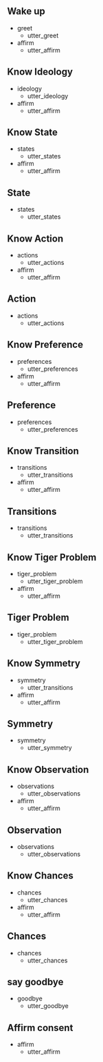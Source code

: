 ## Wake up               <!-- name of the story - just for debugging -->
* greet              
  - utter_greet
* affirm
  - utter_affirm

## Know Ideology               <!-- this is already the start of the next story -->
* ideology
  - utter_ideology             <!-- action of the bot to execute -->
* affirm
  - utter_affirm

## Know State
* states
  - utter_states
* affirm
  - utter_affirm

## State
* states
  - utter_states

## Know Action
* actions
  - utter_actions
* affirm
  - utter_affirm

## Action
* actions
  - utter_actions

## Know Preference
* preferences
  - utter_preferences
* affirm
  - utter_affirm

## Preference
* preferences
  - utter_preferences

## Know Transition
* transitions
  - utter_transitions
* affirm
  - utter_affirm

## Transitions
* transitions
  - utter_transitions

## Know Tiger Problem
* tiger_problem
  - utter_tiger_problem
* affirm
  - utter_affirm

## Tiger Problem
* tiger_problem
  - utter_tiger_problem


## Know Symmetry
* symmetry
  - utter_transitions
* affirm
  - utter_affirm

## Symmetry
* symmetry
  - utter_symmetry

## Know Observation
* observations
  - utter_observations
* affirm
  - utter_affirm

## Observation
* observations
  - utter_observations

## Know Chances
* chances
  - utter_chances
* affirm
  - utter_affirm

## Chances
* chances
  - utter_chances

## say goodbye
* goodbye
  - utter_goodbye

## Affirm consent
* affirm
  - utter_affirm
